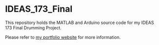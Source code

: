 # IDEAS_173_Final

This repository holds the MATLAB and Arduino source code for my IDEAS 173 Final Drumming Project.

Please refer to [my portfolio website](#) for more information.

